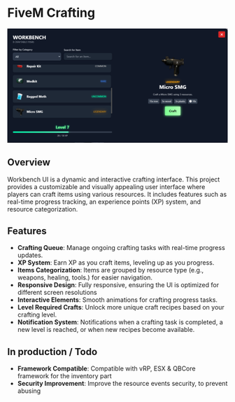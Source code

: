 # FiveM Crafting
![FiveM Crafting](html/images/overview.png) 

## Overview

Workbench UI is a dynamic and interactive crafting interface. This project provides a customizable and visually appealing user interface where players can craft items using various resources. It includes features such as real-time progress tracking, an experience points (XP) system, and resource categorization.

## Features

- **Crafting Queue**: Manage ongoing crafting tasks with real-time progress updates.
- **XP System**: Earn XP as you craft items, leveling up as you progress.
- **Items Categorization**: Items are grouped by resource type (e.g., weapons, healing, tools.) for easier navigation.
- **Responsive Design**: Fully responsive, ensuring the UI is optimized for different screen resolutions
- **Interactive Elements**: Smooth animations for crafting progress tasks.
- **Level Required Crafts**: Unlock more unique craft recipes based on your crafting level.
- **Notification System**: Notifications when a crafting task is completed, a new level is reached, or when new recipes become available.

## In production / Todo
- **Framework Compatible**: Compatible with vRP, ESX & QBCore framework for the inventory part
- **Security Improvement**: Improve the resource events security, to prevent abusing

